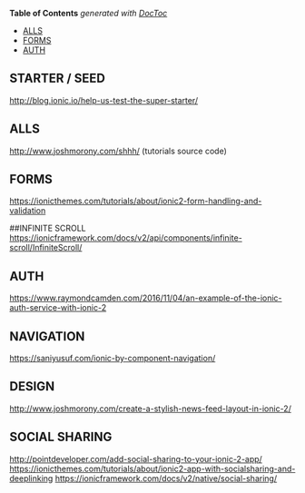 <!-- START doctoc generated TOC please keep comment here to allow auto update -->
<!-- DON'T EDIT THIS SECTION, INSTEAD RE-RUN doctoc TO UPDATE -->
**Table of Contents**  *generated with [DocToc](https://github.com/thlorenz/doctoc)*

- [ALLS](#alls)
- [FORMS](#forms)
- [AUTH](#auth)

<!-- END doctoc generated TOC please keep comment here to allow auto update -->


## STARTER / SEED
http://blog.ionic.io/help-us-test-the-super-starter/


## ALLS
http://www.joshmorony.com/shhh/ (tutorials source code)

## FORMS
https://ionicthemes.com/tutorials/about/ionic2-form-handling-and-validation


##INFINITE SCROLL
https://ionicframework.com/docs/v2/api/components/infinite-scroll/InfiniteScroll/

## AUTH
https://www.raymondcamden.com/2016/11/04/an-example-of-the-ionic-auth-service-with-ionic-2

## NAVIGATION
https://saniyusuf.com/ionic-by-component-navigation/

## DESIGN
http://www.joshmorony.com/create-a-stylish-news-feed-layout-in-ionic-2/


## SOCIAL SHARING
http://pointdeveloper.com/add-social-sharing-to-your-ionic-2-app/
https://ionicthemes.com/tutorials/about/ionic2-app-with-socialsharing-and-deeplinking
https://ionicframework.com/docs/v2/native/social-sharing/